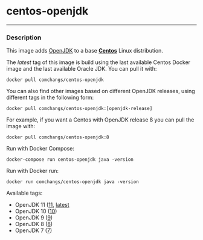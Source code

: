 # **centos-openjdk**
___

### Description

This image adds [OpenJDK](http://openjdk.java.net/) to a base [**Centos**](https://hub.docker.com/r/centos/centos/) Linux distribution.

The *latest* tag of this image is build using the last available Centos Docker image and the last available Oracle JDK.
You can pull it with:

    docker pull comchangs/centos-openjdk


You can also find other images based on different OpenJDK releases, using different tags in the following form:

    docker pull comchangs/centos-openjdk:[openjdk-release]


For example, if you want a Centos with OpenJDK release 8 you can pull the image with:

    docker pull comchangs/centos-openjdk:8


Run with Docker Compose:

    docker-compose run centos-openjdk java -version


Run with Docker run:

    docker run comchangs/centos-openjdk java -version


Available tags:

- OpenJDK 11 ([11](https://github.com/comchangs/docker-centos-openjdk/blob/11/Dockerfile), [latest](https://github.com/comchangs/docker-centos-openjdk/blob/latest/Dockerfile)
- OpenJDK 10 ([10](https://github.com/comchangs/docker-centos-openjdk/blob/10/Dockerfile))
- OpenJDK 9 ([9](https://github.com/comchangs/docker-centos-openjdk/blob/9/Dockerfile))
- OpenJDK 8 ([8](https://github.com/comchangs/docker-centos-openjdk/blob/8/Dockerfile))
- OpenJDK 7 ([7](https://github.com/comchangs/docker-centos-openjdk/blob/7/Dockerfile))
